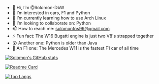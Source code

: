 - 👋 Hi, I’m @Solomon-DbW
- 👀 I’m interested in cars, F1 and Python 
- 🌱 I’m currently learning how to use Arch Linux
- 💞️ I’m looking to collaborate on: Python
- 📫 How to reach me: solomonfos99@gmail.com
- ⚡ Fun fact: The W16 Bugatti engine is just two V8's strapped together
- 😲 Another one: Python is older than Java
- 🤔 An F1 one: The Mercedes W11 is the fastest F1 car of all time

[![Solomon's GitHub stats](https://github-readme-stats.vercel.app/api?username=Solomon-Dbw&show_icons=true&theme=dark)](https://github.com/Solomon-Dbw/github-readme-stats)

[![Readme Card](https://github-readme-stats.vercel.app/api/pin/?username=Solomon-DbW&repo=Arch_Config_Files&show_icons=true&theme=dark)](https://github.com/Solomon-DbW/Arch_Comfig_Files)

[![Top Langs](https://github-readme-stats.vercel.app/api/top-langs/?username=Solomon-DbW&hide=jupyter%20notebook&langs_count=7&show_icons=true&theme=dark)](https://github.com/Solomon-DbW/github-readme-stats)

